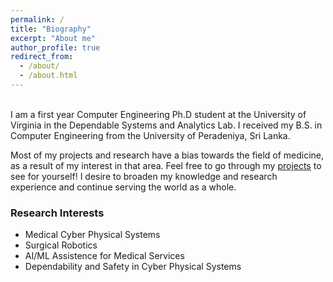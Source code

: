 ```yaml
---
permalink: /
title: "Biography"
excerpt: "About me"
author_profile: true
redirect_from: 
  - /about/
  - /about.html
---
```


<br />
I am a first year Computer Engineering Ph.D student at the University of Virginia in the Dependable Systems and Analytics Lab. I received my B.S. in Computer Engineering from the University of Peradeniya, Sri Lanka.

Most of my projects and research have a bias towards the field of medicine, as a result of my interest in that area. Feel free to go through my [projects](https://sites.google.com/view/kesharaw/home) to see for yourself! I desire to broaden my knowledge and research experience and continue serving the world as a whole.


### Research Interests

* Medical Cyber Physical Systems
* Surgical Robotics
* AI/ML Assistence for Medical Services
* Dependability and Safety in Cyber Physical Systems
  




